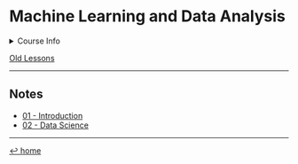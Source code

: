 # Machine Learning and Data Analysis

<details>
	<summary>Course Info</summary>
	<blockquote>
		Teacher: Luca Oneto<br>
		First semester (Sept. 2022)<br>
		6 cfu
	</blockquote>
</details>

[Old Lessons](https://www.dropbox.com/sh/we4hleq4y2l0jy1/AAB6n8KH04Bb2yURY6TtCtJ5a?dl=0)

---

## Notes

- [01 - Introduction](01%20-%20Intro.md)
- [02 - Data Science](02%20-%20Data%20Science.md)

---
[↩ home](/README.md)